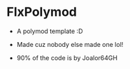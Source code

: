 # FlxPolymod

* A polymod template :D

* Made cuz nobody else made one lol!


* 90% of the code is by Joalor64GH
